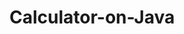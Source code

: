 # Calculator-on-Java
<p align="center">
  <img scr="https://raw.githubusercontent.com/MohamedAbdiaziz/Calculator-on-Java/main/calculator.PNG">
</p>

